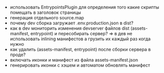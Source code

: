 -   использовать EntrypointsPlugin для определения того какие скрипты помещать в заголовок страницы
-   генерация отдельного source.map
-   почему dev сборка загружает .env.production.json в dist?
-   как в dev мониторить изменения devserver файлов dist (assets-manifest, entrypoint) и пересобирать сервер?
    => в дев не использовать inlining манифестов а грузить их каждый раз когда нужно
-   как удалить (assets-manifest, entrypoint) после сборки сервера в проде?
-   включать иконки и манифест из файла assets-manifest.json
-   генерировать иконки с хэшем и автоматом обновлять манифест
